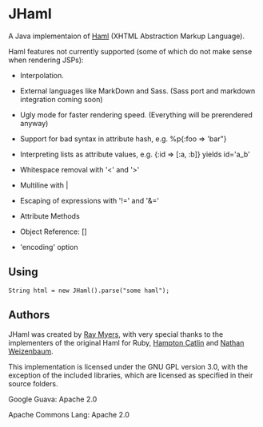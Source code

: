 # JHaml

A Java implementaion of [Haml](http://haml-lang.com/) (XHTML Abstraction Markup Language).

Haml features not currently supported (some of which do not make sense when rendering JSPs):

* Interpolation.

* External languages like MarkDown and Sass. (Sass port and markdown integration coming soon)

* Ugly mode for faster rendering speed. (Everything will be prerendered anyway)

* Support for bad syntax in attribute hash, e.g. %p{:foo => 'bar\"}

* Interpreting lists as attribute values, e.g. {:id => [:a, :b]} yields id='a_b'

* Whitespace removal with '<' and '>'

* Multiline with |

* Escaping of expressions with '!=' and '&=' 

* Attribute Methods

* Object Reference: []

* 'encoding' option

## Using

    String html = new JHaml().parse("some haml");

## Authors

JHaml was created by [Ray Myers](http://cadrlife.com), with very special thanks to the implementers of the 
original Haml for Ruby, [Hampton Catlin](http://hamptoncatlin.com) and [Nathan Weizenbaum](http://nex-3.com).

This implementation is licensed under the GNU GPL version 3.0, with the exception of the included 
libraries, which are licensed as specified in their source folders.

Google Guava: Apache 2.0

Apache Commons Lang: Apache 2.0
